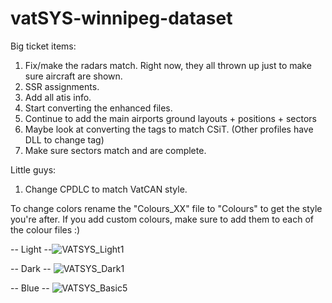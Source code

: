 # vatSYS-winnipeg-dataset

Big ticket items:

1) Fix/make the radars match. Right now, they all thrown up just to make sure aircraft are shown.
2) SSR assignments.
3) Add all atis info.
4) Start converting the enhanced files.
5) Continue to add the main airports ground layouts + positions + sectors
6) Maybe look at converting the tags to match CSiT. (Other profiles have DLL to change tag)
7) Make sure sectors match and are complete.

Little guys:

1) Change CPDLC to match VatCAN style.

To change colors rename the "Colours_XX" file to "Colours" to get the style you're after.
If you add custom colours, make sure to add them to each of the colour files :)

-- Light --![VATSYS_Light1](https://user-images.githubusercontent.com/13305987/139150740-b39de46f-4efb-4d2d-bc3a-35fab3703ed7.PNG)

-- Dark -- ![VATSYS_Dark1](https://user-images.githubusercontent.com/13305987/139150763-70986320-96ab-4cce-bf95-18a45338af0a.PNG)

-- Blue -- ![VATSYS_Basic5](https://user-images.githubusercontent.com/13305987/139150791-480886d0-9b40-4efe-a430-ac8a8ca614ed.PNG)

